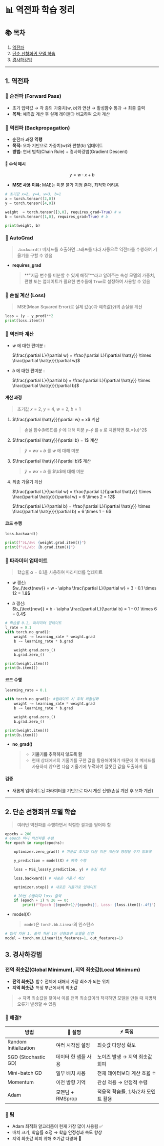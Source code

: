 # 📊 역전파 학습 정리

## 📚 목차

1. [역전파](#1-역전파)  
2. [단순 선형회귀 모델 학습](#2-단순-선형회귀-모델-학습)  
3. [경사하강법](#3-경사하강법)  

---

## 1. 역전파

### 🔹 순전파 (Forward Pass)
- 초기 입력값 → 각 층의 가중치($w$, $b$)와 연산 → 활성함수 통과 → 최종 출력
- **목적:** 예측값 계산 후 실제 레이블과 비교하여 오차 계산

### 🔹 역전파 (Backpropagation)
- 순전파 과정 **역행**
- **목적:** 오차 기반으로 가중치($w$)와 편향($b$) 업데이트
- **방법:** 연쇄 법칙(Chain Rule) + 경사하강법(Gradient Descent)

#### 🧮 수식 예시
$$
y = w \cdot x + b
$$
- **MSE 사용 이유:** MAE는 미분 불가 지점 존재, 최적화 어려움

```python
# 초기값 x=2, y=4, w=3, b=1
x = torch.tensor([2,0])
y = torch.tensor([4,0])

weight  = torch.tensor([3,0], requires_grad=True) # w
b = torch.tensor([1,0], requires_grad=True) # b

print(weight, b)
```

### 🔹 AutoGrad

  > `.backward()` 메서드를 호출하면 그래프를 따라 자동으로 역전파를 수행하여 기울기를 구할 수 있음

- **requires_grad**
  > **"지금 변수를 미분할 수 있게 해줘"**라고 알려주는 속성
  > 모델의 가중치, 편향 또는 업데이트가 필요한 변수들에 `True`로 설정하여 사용할 수 있음

### 🔹 손실 계산 (Loss)

> MSE(Mean Squared Error)로 실제 값($y$)과 예측값($\hat{y}$)의 손실을 계산

```python
loss = (y - y_pred)**2
print(loss.item())
```

### 🔹 역전파 계산

- $w$ 에 대한 편미분 :

    $\frac{\partial L}{\partial w} = \frac{\partial L}{\partial \hat{y}} \times \frac{\partial \hat{y}}{\partial w}$

- $b$ 에 대한 편미분 :

    $\frac{\partial L}{\partial b} = \frac{\partial L}{\partial \hat{y}} \times \frac{\partial \hat{y}}{\partial b}$

#### 계산 과정

> 초기값 $x=2$, $y=4$, $w=2$, $b=1$

1.  $\frac{\partial \hat{y}}{\partial w} = x$
    계산

    > 손실 함수(MSE)를 $\hat{y}$ 에 대해 미분
    > $y$−$\hat{y}$ 를 $u$ 로 치환하면 $L=\{u}^2$

2.  $\frac{\partial \hat{y}}{\partial b} = 1$
    계산

    > $\hat{y} = w x + b$ 를 $w$ 에 대해 미분

3.  $\frac{\partial \hat{y}}{\partial b}$ 계산

    > $\hat{y} = w x + b$ 를 $\b$에 대해 미분

4.  최종 기울기 계산
   
    $\frac{\partial L}{\partial w} = \frac{\partial L}{\partial \hat{y}} \times \frac{\partial \hat{y}}{\partial w} = 6 \times 2 = 12$
    
    $\frac{\partial L}{\partial b} = \frac{\partial L}{\partial \hat{y}} \times \frac{\partial \hat{y}}{\partial b} = 6 \times 1 = 6$

####  코드 수행

```python
loss.backward()

print(f"∂L/∂w: {weight.grad.item()}")
print(f"∂L/∂b: {b.grad.item()}")
```

### 🔹 파라미터 업데이트

> 학습률 $\alpha = 0.1$을 사용하여 파라미터를 업데이트

- $w$ 갱신:  
    $w_{\text{new}} = w - \alpha \frac{\partial L}{\partial w} = 3 - 0.1 \times 12 = 1.8$

- $b$ 갱신:  
    $b_{\text{new}} = b - \alpha \frac{\partial L}{\partial b} = 1 - 0.1 \times 6 = 0.4$

```python
# 학습률 0.1, 파라미터 업데이트
l_rate = 0.1
with torch.no_grad():
    weight -= learning_rate * weight.grad
    b -= learning_rate * b.grad

    weight.grad.zero_()
    b.grad.zero_()

print(weight.item())
print(b.item())
```

#### 코드 수행

```python
learning_rate = 0.1

with torch.no_grad(): #업데이트 시 추적 비활성화
    weight -= learning_rate * weight.grad
    b -= learning_rate * b.grad

    weight.grad.zero_()
    b.grad.zero_()

print(weight.item())
print(b.item())
```

- **no_grad()**
  > - **기울기를 추적하지 않도록 함**
  > - 현재 상태에서의 기울기를 구한 값을 활용해야하기 때문에 이 메서드를 사용하지 않으면
  >   다음 기울기에 **누적**하여 잘못된 값을 도출하게 됨

#### 검증

- 새롭게 업데이트된 파라미터를 기반으로 다시 계산 진행(손실 계산 후 오차 계산)

---

## 2. 단순 선형회귀 모델 학습

> 여러번 역전파를 수행하면서 적절한 결과를 얻어야 함

```python
epochs = 200
# epoch 마다 역전파를 수행
for epoch in range(epochs):

    optimizer.zero_grad() # 미분값 초기화 다음 미분 계산에 영향을 주지 않도록

    y_prediction = model(X) # 예측 수행

    loss = MSE_loss(y_prediction, y) # 손실 계산

    loss.backward() # 새로운 기울기 계산

    optimizer.step() # 새로운 기울기로 업데이트

    # 20번 수행마다 loss 출력
    if (epoch + 1) % 20 == 0:
        print(f"Epoch [{epoch+1}/{epochs}], Loss: {loss.item():.4f}")
```

- model(X)
  > `model`은 `torch.bb.Linear`의 인스턴스

```python
# 입력 차원 1, 출력 차원 1인 선형호귀 모델을 선언
model = torch.nn.Linear(in_features=1, out_features=1)
```

## 3. 경사하강법

### 전역 최솟값(Global Minimum), 지역 최솟값(Local Minimum)

- **전역 최솟값:** 함수 전체에 대해서 가장 최소가 되는 위치
- **지역 최솟값:** 특정 부근에서의 최솟값
> → 지역 최솟값을 찾아서 이를 전역 최솟값이라 착각하면 모델을 만들 때 치명적 오류가 발생할 수 있음

### 🔹 해결?


| 방법 | 🔑 설명 | ⚡ 특징 |
| ---- | ------ | ------ |
| Random Initialization | 여러 시작점 설정 | 최솟값 다양성 확보 |
| SGD (Stochastic GD) | 데이터 한 샘플 사용 | 노이즈 발생 → 지역 최솟값 회피 |
| Mini-batch GD | 일부 배치 사용 | 전체 데이터보다 계산 효율 ↑ |
| Momentum | 이전 방향 기억 | 관성 적용 → 안정적 수렴 |
| Adam | 모멘텀 + RMSprop | 적응적 학습률, 1차/2차 모멘트 활용 |

### 🔹 팁
- Adam 최적화 알고리즘이 현재 가장 많이 사용됨 ✅  
- 배치 크기, 학습률 조정 → 학습 안정성과 속도 향상  
- 지역 최솟값 회피 위해 초기값 다양화 🌟